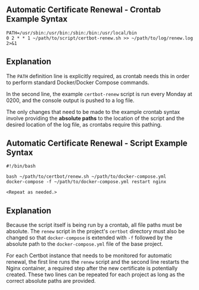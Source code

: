 ## Automatic Certificate Renewal - Crontab Example Syntax
```
PATH=/usr/sbin:/usr/bin:/sbin:/bin:/usr/local/bin
0 2 * * 1 ~/path/to/script/certbot-renew.sh >> ~/path/to/log/renew.log 2>&1
```

## Explanation
The `PATH` definition line is explicitly required, as crontab needs this in order to perform standard Docker/Docker Compose commands.

In the second line, the example `certbot-renew` script is run every Monday at 0200, and the console output is pushed to a log file.

The only changes that need to be made to the example crontab syntax involve providing the **absolute paths** to the location of the script and the desired location of the log file, as crontabs require this pathing.


## Automatic Certificate Renewal - Script Example Syntax
```
#!/bin/bash

bash ~/path/to/certbot/renew.sh ~/path/to/docker-compose.yml
docker-compose -f ~/path/to/docker-compose.yml restart nginx

<Repeat as needed.>
```

## Explanation
Because the script itself is being run by a crontab, all file paths must be absolute. The `renew` script in the project's `certbot` directory must also be changed so that `docker-compose` is extended with `-f` followed by the absolute path to the `docker-compose.yml` file of the base project.

For each Certbot instance that needs to be monitored for automatic renewal, the first line runs the `renew` script and the second line restarts the Nginx container, a required step after the new certificate is potentially created. These two lines can be repeated for each project as long as the correct absolute paths are provided.